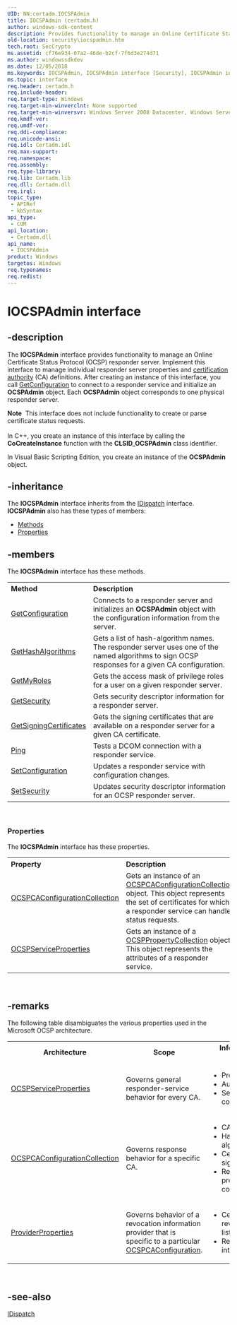 ```yaml
---
UID: NN:certadm.IOCSPAdmin
title: IOCSPAdmin (certadm.h)
author: windows-sdk-content
description: Provides functionality to manage an Online Certificate Status Protocol (OCSP) responder server.
old-location: security\iocspadmin.htm
tech.root: SecCrypto
ms.assetid: cf76e934-07a2-46de-b2cf-7f6d3e274d71
ms.author: windowssdkdev
ms.date: 12/05/2018
ms.keywords: IOCSPAdmin, IOCSPAdmin interface [Security], IOCSPAdmin interface [Security],described, OCSPAdmin object, certadm/IOCSPAdmin, security.iocspadmin
ms.topic: interface
req.header: certadm.h
req.include-header: 
req.target-type: Windows
req.target-min-winverclnt: None supported
req.target-min-winversvr: Windows Server 2008 Datacenter, Windows Server 2008 Enterprise [desktop apps only]
req.kmdf-ver: 
req.umdf-ver: 
req.ddi-compliance: 
req.unicode-ansi: 
req.idl: Certadm.idl
req.max-support: 
req.namespace: 
req.assembly: 
req.type-library: 
req.lib: Certadm.lib
req.dll: Certadm.dll
req.irql: 
topic_type:
 - APIRef
 - kbSyntax
api_type:
 - COM
api_location:
 - Certadm.dll
api_name:
 - IOCSPAdmin
product: Windows
targetos: Windows
req.typenames: 
req.redist: 
---
```


# IOCSPAdmin interface


## -description


The <b>IOCSPAdmin</b> interface provides functionality to manage an Online Certificate Status Protocol (OCSP) responder server. Implement this interface to manage individual responder server properties and <a href="https://msdn.microsoft.com/db46def4-bfdc-4801-a57d-d568e94a2dbb">certification authority</a> (CA) definitions. After creating an instance of this interface, you call <a href="https://msdn.microsoft.com/bf3c5757-0e97-46d2-89c2-f62a5e367fbb">GetConfiguration</a> to connect to a responder service and initialize an <b>OCSPAdmin</b> object. Each <b>OCSPAdmin</b> object corresponds to one physical responder server.
<div class="alert"><b>Note</b>  This interface does not include functionality to  create or parse certificate status requests.</div><div> </div>In C++, you create an instance of this interface by calling the <b>CoCreateInstance</b> function with the <b>CLSID_OCSPAdmin</b> class identifier.

In Visual Basic Scripting Edition, you create an instance of the <b>OCSPAdmin</b> object.


## -inheritance

The <b xmlns:loc="http://microsoft.com/wdcml/l10n">IOCSPAdmin</b> interface inherits from the <a href="https://msdn.microsoft.com/en-us/library/ms221608(v=VS.85).aspx">IDispatch</a> interface. <b>IOCSPAdmin</b> also has these types of members:
<ul>
<li><a href="https://docs.microsoft.com/">Methods</a></li>
<li><a href="https://docs.microsoft.com/">Properties</a></li>
</ul>

## -members

The <b>IOCSPAdmin</b> interface has these methods.
<table class="members" id="memberListMethods">
<tr>
<th align="left" width="37%">Method</th>
<th align="left" width="63%">Description</th>
</tr>
<tr data="declared;">
<td align="left" width="37%">
<a href="https://msdn.microsoft.com/bf3c5757-0e97-46d2-89c2-f62a5e367fbb">GetConfiguration</a>
</td>
<td align="left" width="63%">
Connects to a responder server and initializes an <b>OCSPAdmin</b> object with the configuration information from the server.

</td>
</tr>
<tr data="declared;">
<td align="left" width="37%">
<a href="https://msdn.microsoft.com/aa131478-0456-4ae8-82a6-5dc8eaa293e0">GetHashAlgorithms</a>
</td>
<td align="left" width="63%">
Gets a list of hash-algorithm names. The responder server uses one of the named algorithms to sign OCSP responses for a given CA configuration.

</td>
</tr>
<tr data="declared;">
<td align="left" width="37%">
<a href="https://msdn.microsoft.com/b5a35e95-ec40-4154-8db9-fe5cd41960cb">GetMyRoles</a>
</td>
<td align="left" width="63%">
Gets the access mask of privilege roles for a user on a given responder server.

</td>
</tr>
<tr data="declared;">
<td align="left" width="37%">
<a href="https://msdn.microsoft.com/0859ea85-66b2-45af-9559-c81e6a766cfc">GetSecurity</a>
</td>
<td align="left" width="63%">
Gets security descriptor information for a responder server.

</td>
</tr>
<tr data="declared;">
<td align="left" width="37%">
<a href="https://msdn.microsoft.com/762dc32f-90d4-4e88-a3cc-e77e729f0a98">GetSigningCertificates</a>
</td>
<td align="left" width="63%">
Gets the signing certificates that are available on a responder server for a given CA certificate.

</td>
</tr>
<tr data="declared;">
<td align="left" width="37%">
<a href="https://msdn.microsoft.com/55d224c7-f309-471a-b2e5-38b8e2b8e00c">Ping</a>
</td>
<td align="left" width="63%">
Tests a DCOM connection with a responder service.

</td>
</tr>
<tr data="declared;">
<td align="left" width="37%">
<a href="https://msdn.microsoft.com/973c69c3-282b-4e17-bb44-119965a4b443">SetConfiguration</a>
</td>
<td align="left" width="63%">
Updates a responder service  with configuration changes.

</td>
</tr>
<tr data="declared;">
<td align="left" width="37%">
<a href="https://msdn.microsoft.com/7ff94496-4347-4c08-8c71-0c53af902d9d">SetSecurity</a>
</td>
<td align="left" width="63%">
Updates security descriptor information for an OCSP responder server.

</td>
</tr>
</table> 
<h3><a id="properties"></a>Properties</h3>The <b xmlns:loc="http://microsoft.com/wdcml/l10n">IOCSPAdmin</b> interface has these properties.
<table class="members" id="memberListProperties">
<tr>
<th align="left" width="27%">Property</th>
<th align="left" width="63%">Description</th>
</tr>
<tr data="declared;">
<td align="left" width="27%" xml:space="preserve">

<a href="https://msdn.microsoft.com/77be6c77-f693-448b-ad2d-f148b2b3dc78">OCSPCAConfigurationCollection</a>


</td>
<td align="left" width="63%">
Gets an instance of an <a href="https://msdn.microsoft.com/77be6c77-f693-448b-ad2d-f148b2b3dc78">OCSPCAConfigurationCollection</a> object. This object represents the set of certificates for which a responder service can handle status requests.

</td>
</tr>
<tr data="declared;">
<td align="left" width="27%" xml:space="preserve">

<a href="https://msdn.microsoft.com/d792283b-dde9-46b7-8483-b3011b4433eb">OCSPServiceProperties</a>


</td>
<td align="left" width="63%">
Gets  an instance of a <a href="https://msdn.microsoft.com/8c700357-0cb4-4780-9ff1-ac57c46f9183">OCSPPropertyCollection</a> object. This object represents the attributes of a responder service.

</td>
</tr>
</table> 


## -remarks



The following table disambiguates the various properties used in the Microsoft OCSP architecture.

<table>
<tr>
<th>Architecture</th>
<th>Scope</th>
<th>Information types</th>
</tr>
<tr>
<td>
<a href="https://msdn.microsoft.com/d792283b-dde9-46b7-8483-b3011b4433eb">OCSPServiceProperties</a>
</td>
<td>Governs general responder-service behavior for every CA.</td>
<td>
<ul>
<li>Proxy</li>
<li>Audit</li>
<li>Security configurations</li>
</ul>
</td>
</tr>
<tr>
<td>
<a href="https://msdn.microsoft.com/77be6c77-f693-448b-ad2d-f148b2b3dc78">OCSPCAConfigurationCollection</a>
</td>
<td>Governs response behavior for a specific CA.</td>
<td>
<ul>
<li>CA</li>
<li>Hash algorithm</li>
<li>Certificate signing</li>
<li>Revocation provider configurations</li>
</ul>
</td>
</tr>
<tr>
<td>
<a href="https://msdn.microsoft.com/60ac0123-9696-4893-ae2a-278b4e70c098">ProviderProperties</a>
</td>
<td>Governs behavior of a revocation information provider that is specific to a particular <a href="https://msdn.microsoft.com/57900e1e-9c51-4c1b-aa42-634b6c3a9999">OCSPCAConfiguration</a>.</td>
<td>
<ul>
<li>Certificate revocation lists (CRLs)</li>
<li>Refresh interval</li>
</ul>
</td>
</tr>
</table>
 




## -see-also




<a href="https://msdn.microsoft.com/en-us/library/ms221608(v=VS.85).aspx">IDispatch</a>
 

 


